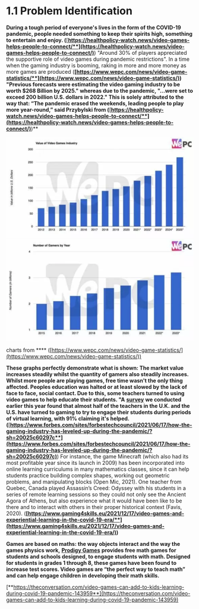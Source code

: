 # 1.1 Problem Identification

**During a tough period of everyone's lives in the form of the COVID-19 pandemic, people needed something to keep their spirits high, something to entertain and enjoy. (**[**https://healthpolicy-watch.news/video-games-helps-people-to-connect/**](https://healthpolicy-watch.news/video-games-helps-people-to-connect/)**) "Around 30% of players appreciated the supportive role of video games during pandemic restrictions". In a time when the gaming industry is booming, raking in more and more money as more games are produced (**[**https://www.wepc.com/news/video-game-statistics/**](https://www.wepc.com/news/video-game-statistics/)**) "Previous forecasts were estimating the video gaming industry to be worth $268 Billion by 2025." whereas due to the pandemic, "...were set to exceed 200 billion U.S. dollars in 2022." This is solely attributed to the way that: “The pandemic erased the weekends, leading people to play more year-round,” said Przybylski from (**[**https://healthpolicy-watch.news/video-games-helps-people-to-connect/**](https://healthpolicy-watch.news/video-games-helps-people-to-connect/)**)**

![](<../.gitbook/assets/image (1).png>)![](<../.gitbook/assets/image (2).png>)

charts from **** ([https://www.wepc.com/news/video-game-statistics/](https://www.wepc.com/news/video-game-statistics/))

**These graphs perfectly demonstrate what is shown: The market value increases steadily whilst the quantity of gamers also steadily increases. Whilst more people are playing games, free time wasn't the only thing affected. Peoples education was halted or at least slowed by the lack of face to face, social contact. Due to this, some teachers turned to using video games to help educate their students. "A** [**survey**](https://www.g2a.co/educators-turn-to-gaming-to-enable-pandemic-learning-study-commissioned-by-g2a-com-finds/) **we conducted earlier this year found that almost half of the teachers in the U.K. and the U.S. have turned to gaming to try to engage their students during periods of virtual learning, with 91% claiming it's helped. (**[**https://www.forbes.com/sites/forbestechcouncil/2021/06/17/how-the-gaming-industry-has-leveled-up-during-the-pandemic/?sh=20025c60297c**](https://www.forbes.com/sites/forbestechcouncil/2021/06/17/how-the-gaming-industry-has-leveled-up-during-the-pandemic/?sh=20025c60297c)**) For instance, the game Minecraft (which also had its most profitable year since its launch in 2009) has been incorporated into online learning curriculums in many mathematics classes, since it can help students practice building complex shapes, working out geometric problems, and manipulating blocks (Open Mic, 2021). One teacher from Quebec, Canada played Assassin’s Creed: Odyssey with his students in a series of remote learning sessions so they could not only see the Ancient Agora of Athens, but also experience what it would have been like to be there and to interact with others in their proper historical context (Favis, 2020). (**[**https://www.gaming4skills.eu/2021/12/17/video-games-and-experiential-learning-in-the-covid-19-era/**](https://www.gaming4skills.eu/2021/12/17/video-games-and-experiential-learning-in-the-covid-19-era/)**)**

**Games are based on maths: the way objects interact and the way the games physics work,** [**Prodigy Games**](https://www.prodigygame.com/) **provides free math games for students and schools designed, to engage students with math. Designed for students in grades 1 through 8, these games have been found to increase test scores. Video games are “the perfect way to teach math” and can help engage children in developing their math skills.**

[**https://theconversation.com/video-games-can-add-to-kids-learning-during-covid-19-pandemic-143959**](https://theconversation.com/video-games-can-add-to-kids-learning-during-covid-19-pandemic-143959)
